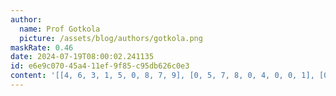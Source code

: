 ```yaml
---
author:
  name: Prof Gotkola
  picture: /assets/blog/authors/gotkola.png
maskRate: 0.46
date: 2024-07-19T08:00:02.241135
id: e6e9c070-45a4-11ef-9f85-c95db626c0e3
content: '[[4, 6, 3, 1, 5, 0, 8, 7, 9], [0, 5, 7, 8, 0, 4, 0, 0, 1], [0, 0, 1, 9, 7, 0, 0, 0, 0], [3, 0, 0, 0, 4, 7, 0, 0, 0], [0, 1, 0, 3, 9, 0, 4, 8, 2], [0, 4, 9, 0, 8, 0, 0, 0, 6], [1, 0, 0, 0, 2, 0, 9, 0, 3], [2, 9, 4, 0, 0, 6, 5, 1, 0], [6, 0, 8, 5, 0, 9, 0, 4, 0]]'
---
```

